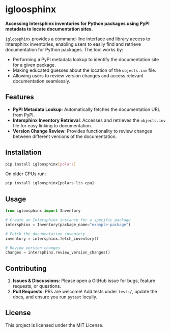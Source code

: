 # igloosphinx

**Accessing Intersphinx inventories for Python packages using PyPI metadata to locate documentation sites.**

`igloosphinx` provides a command-line interface and library access to Intersphinx inventories, enabling users to easily find and retrieve documentation for Python packages. The tool works by:

- Performing a PyPI metadata lookup to identify the documentation site for a given package.
- Making educated guesses about the location of the `objects.inv` file.
- Allowing users to review version changes and access relevant documentation seamlessly.

## Features

- **PyPI Metadata Lookup**: Automatically fetches the documentation URL from PyPI.
- **Intersphinx Inventory Retrieval**: Accesses and retrieves the `objects.inv` file for easy linking to documentation.
- **Version Change Review**: Provides functionality to review changes between different versions of the documentation.

## Installation

```bash
pip install igloosphinx[polars]
```

On older CPUs run:

```python
pip install igloosphinx[polars-lts-cpu]
```

## Usage

```python
from igloosphinx import Inventory

# Create an Intersphinx instance for a specific package
intersphinx = Inventory(package_name="example-package")

# Fetch the documentation inventory
inventory = intersphinx.fetch_inventory()

# Review version changes
changes = intersphinx.review_version_changes()
```

## Contributing

1. **Issues & Discussions**: Please open a GitHub issue for bugs, feature requests, or questions.
2. **Pull Requests**: PRs are welcome! Add tests under `tests/`, update the docs, and ensure you run `pytest` locally.

## License

This project is licensed under the MIT License.
